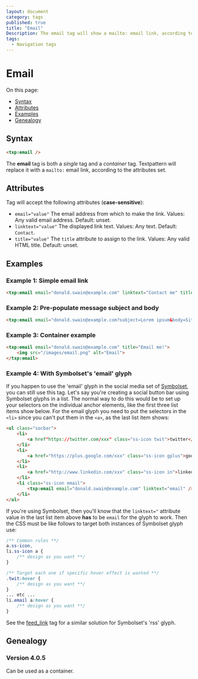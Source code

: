 ```yaml
---
layout: document
category: tags
published: true
title: "Email"
Description: The email tag will show a mailto: email link, according to the attributes set.
tags:
  - Navigation tags
---
```


# Email

On this page:

* [Syntax](#user-content-syntax)
* [Attributes](#user-content-attributes)
* [Examples](#user-content-examples)
* [Genealogy](#user-content-genealogy)

## Syntax

~~~ html
<txp:email />
~~~

The **email** tag is both a *single* tag and a *container* tag. Textpattern will replace it with a `mailto:` email link, according to the attributes set.

## Attributes

Tag will accept the following attributes (**case-sensitive**):

* `email="value"`
The email address from which to make the link.
Values: Any valid email address.
Default: unset.
* `linktext="value"`
The displayed link text.
Values: Any text.
Default: `Contact`.
* `title="value"`
The `title` attribute to assign to the link.
Values: Any valid HTML title.
Default: unset.

## Examples

### Example 1: Simple email link

~~~ html
<txp:email email="donald.swain@example.com" linktext="Contact me" title="Send me an email" />
~~~

### Example 2: Pre-populate message subject and body

~~~ html
<txp:email email="donald.swain@example.com?subject=Lorem ipsum&body=Sit amet..." />
~~~

### Example 3: Container example

~~~ html
<txp:email email="donald.swain@example.com" title="Email me!">
    <img src="/images/email.png" alt="Email">
</txp:email>
~~~

### Example 4: With Symbolset's 'email' glyph

If you happen to use the 'email' glyph in the social media set of [Symbolset](http://symbolset.com), you can still use this tag. Let's say you're creating a social button bar using Symbolset glyphs in a list. The normal way to do this would be to set up your selectors on the individual anchor elements, like the first three list items show below. For the email glyph you need to put the selectors in the `<li>` since you can't put them in the `<a>`, as the last list item shows:

~~~ html
<ul class="socbar">
    <li>
        <a href"https://twitter.com/xxx" class="ss-icon twit">twitter</a>
    </li>
    <li>
        <a href="https://plus.google.com/xxx" class="ss-icon gplus">googleplus</a>
    </li>
    <li>
        <a href="http://www.linkedin.com/xxx" class="ss-icon in">linkedin</a>
    </li>
    <li class="ss-icon email">
        <txp:email email="donald.swain@example.com" linktext="email" />
    </li>
</ul>
~~~

If you're using Symbolset, then you'll know that the `linktext="` attribute value in the last list item above **has** to be `email` for the glyph to work. Then the CSS must be like follows to target both instances of Symbolset glyph use:

~~~ css
/** Common rules **/
a.ss-icon,
li.ss-icon a {
    /** design as you want **/
}

/** Target each one if specific hover effect is wanted **/
.twit:hover {
    /** design as you want **/
}
... etc ...
li.email a:hover {
    /** design as you want **/
}
~~~

See the [feed_link](feed-link) tag for a similar solution for Symbolset's 'rss' glyph.

## Genealogy

### Version 4.0.5

Can be used as a container.
